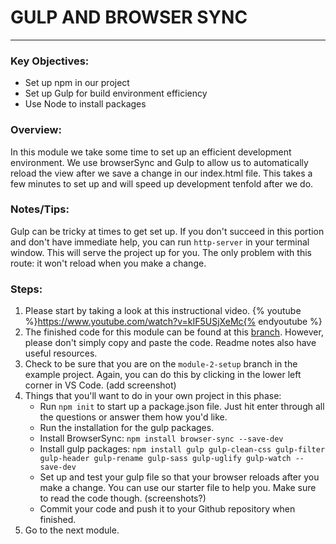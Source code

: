 # GULP AND BROWSER SYNC
---

### Key Objectives:
* Set up npm in our project
* Set up Gulp for build environment efficiency
* Use Node to install packages

### Overview:
In this module we take some time to set up an efficient development environment. We use
browserSync and Gulp to allow us to automatically reload the view after we save a change
in our index.html file. This takes a few minutes to set up and will speed up development
tenfold after we do.

### Notes/Tips:
Gulp can be tricky at times to get set up. If you don't succeed in this portion and don't
have immediate help, you can run `http-server` in your terminal window. This will serve the
project up for you. The only problem with this route: it won't reload when you make a change.

### Steps:
1. Please start by taking a look at this instructional video. {% youtube %}https://www.youtube.com/watch?v=kIF5USjXeMc{% endyoutube %}
2. The finished code for this module can be found at this [branch](https://github.com/ElevenfiftyAcademy/JavaScript-151-PortfolioStarter/tree/module-2-gulpsetup). However, please don't
   simply copy and paste the code. Readme notes also have useful resources.
3. Check to be sure that you are on the `module-2-setup` branch in the example project. Again,
   you can do this by clicking in the lower left corner in VS Code. (add screenshot)
4. Things that you'll want to do in your own project in this phase:
    * Run `npm init` to start up a package.json file. Just hit enter through all the questions
      or answer them how you'd like.
    * Run the installation for the gulp packages.
    * Install BrowserSync: `npm install browser-sync --save-dev`
    * Install gulp packages: `npm install gulp gulp-clean-css gulp-filter gulp-header gulp-rename gulp-sass gulp-uglify gulp-watch --save-dev`
    * Set up and test your gulp file so that your browser reloads after you make a change. You can
      use our starter file to help you. Make sure to read the code though. (screenshots?)
    * Commit your code and push it to your Github repository when finished.
5. Go to the next module.